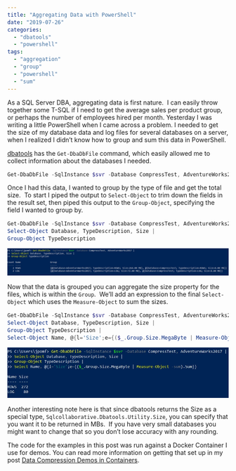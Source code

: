 ```yaml
---
title: "Aggregating Data with PowerShell"
date: "2019-07-26"
categories:
  - "dbatools"
  - "powershell"
tags:
  - "aggregation"
  - "group"
  - "powershell"
  - "sum"
---
```


As a SQL Server DBA, aggregating data is first nature.  I can easily throw together some T-SQL if I need to get the average sales per product group, or perhaps the number of employees hired per month. Yesterday I was writing a little PowerShell when I came across a problem. I needed to get the size of my database data and log files for several databases on a server, when I realized I didn’t know how to group and sum this data in PowerShell.

[dbatools](http://dbatools.io) has the `Get-DbaDbFile` command, which easily allowed me to collect information about the databases I needed.

```PowerShell
Get-DbaDbFile -SqlInstance $svr -Database CompressTest, AdventureWorks2017
```

Once I had this data, I wanted to group by the type of file and get the total size.  To start I piped the output to `Select-Object` to trim down the fields in the result set, then piped this output to the `Group-Object`, specifying the field I wanted to group by.

```PowerShell
Get-DbaDbFile -SqlInstance $svr -Database CompressTest, AdventureWorks2017 |
Select-Object Database, TypeDescription, Size |
Group-Object TypeDescription
```

![](Group.jpg)

Now that the data is grouped you can aggregate the size property for the files, which is within the `Group`.  We’ll add an expression to the final `Select-Object` which uses the `Measure-Object` to sum the sizes.

```PowerShell
Get-DbaDbFile -SqlInstance $svr -Database CompressTest, AdventureWorks2017 |
Select-Object Database, TypeDescription, Size |
Group-Object TypeDescription |
Select-Object Name, @{l='Size';e={($_.Group.Size.MegaByte | Measure-Object -Sum).Sum}}
```

![](Final.jpg)

Another interesting note here is that since dbatools returns the Size as a special type, `Sqlcollaborative.Dbatools.Utility.Size`, you can specify that you want it to be returned in MBs.  If you have very small databases you might want to change that so you don’t lose accuracy with any rounding.

The code for the examples in this post was run against a Docker Container I use for demos. You can read more information on getting that set up in my post [Data Compression Demos in Containers](https://jesspomfret.com/data-compression-containers/).
